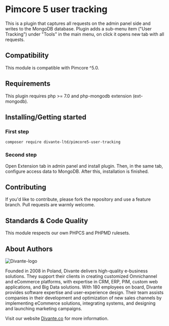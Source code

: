 # Pimcore 5 user tracking

This is a plugin that captures all requests on the admin panel side and writes to the MongoDB database. Plugin adds a sub-menu item ("User Tracking") under "Tools" in the main menu, on click it opens new tab with all requests.

## Compatibility
This module is compatible with Pimcore ^5.0.

## Requirements
This plugin requires php >= 7.0 and php-mongodb extension (ext-mongodb).

## Installing/Getting started
### First step
```
composer require divante-ltd/pimcore5-user-tracking
```
### Second step
Open Extension tab in admin panel and install plugin. Then, in the same tab, configure access data to MongoDB. After this, installation is finished.

## Contributing
If you'd like to contribute, please fork the repository and use a feature branch. Pull requests are warmly welcome.

## Standards & Code Quality
This module respects our own PHPCS and PHPMD rulesets.

## About Authors
![Divante-logo](http://divante.co/wp-content/uploads/2017/07/divante-logo.png "Divante")

Founded in 2008 in Poland, Divante delivers high-quality e-business solutions. They support their clients in creating customized Omnichannel and eCommerce platforms, with expertise in CRM, ERP, PIM, custom web applications, and Big Data solutions. With 180 employees on board, Divante provides software expertise and user-experience design. Their team assists companies in their development and optimization of new sales channels by implementing eCommerce solutions, integrating systems, and designing and launching marketing campaigns.

Visit our website [Divante.co](https://divante.co/ "Divante.co") for more information.
